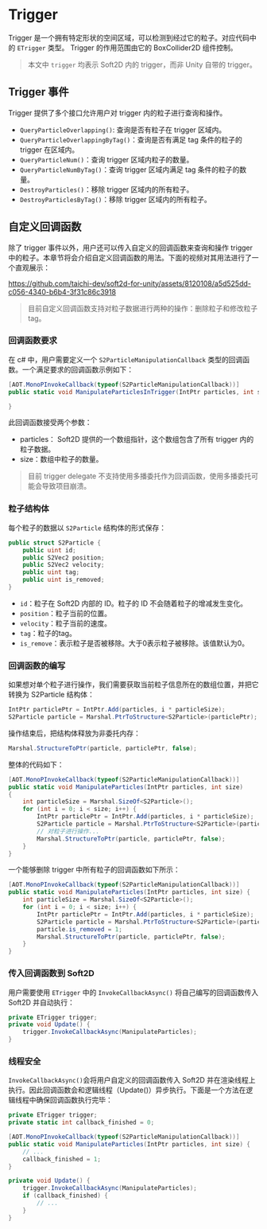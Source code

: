 # Trigger
Trigger 是一个拥有特定形状的空间区域，可以检测到经过它的粒子。对应代码中的 `ETrigger` 类型。 Trigger 的作用范围由它的 BoxCollider2D 组件控制。

> 本文中 `trigger` 均表示 Soft2D 内的 trigger，而非 Unity 自带的 trigger。

## Trigger 事件
Trigger 提供了多个接口允许用户对 trigger 内的粒子进行查询和操作。
* `QueryParticleOverlapping()`: 查询是否有粒子在 trigger 区域内。
* `QueryParticleOverlappingByTag()`：查询是否有满足 tag 条件的粒子的 trigger 在区域内。
* `QueryParticleNum()`：查询 trigger 区域内粒子的数量。
* `QueryParticleNumByTag()`：查询 trigger 区域内满足 tag 条件的粒子的数量。
* `DestroyParticles()`：移除 trigger 区域内的所有粒子。
* `DestroyParticlesByTag()`：移除 trigger 区域内的所有粒子。

## 自定义回调函数
除了 trigger 事件以外，用户还可以传入自定义的回调函数来查询和操作 trigger 中的粒子。本章节将会介绍自定义回调函数的用法。下面的视频对其用法进行了一个直观展示：

https://github.com/taichi-dev/soft2d-for-unity/assets/8120108/a5d525dd-c056-4340-b6b4-3f31c86c3918

> 目前自定义回调函数支持对粒子数据进行两种的操作：删除粒子和修改粒子tag。

### 回调函数要求
在 c# 中，用户需要定义一个 `S2ParticleManipulationCallback` 类型的回调函数。一个满足要求的回调函数示例如下：
```csharp
[AOT.MonoPInvokeCallback(typeof(S2ParticleManipulationCallback))]
public static void ManipulateParticlesInTrigger(IntPtr particles, int size) { 

}
```
此回调函数接受两个参数：
- particles： Soft2D 提供的一个数组指针，这个数组包含了所有 trigger 内的粒子数据。
- size：数组中粒子的数量。

> 目前 trigger delegate 不支持使用多播委托作为回调函数，使用多播委托可能会导致项目崩溃。


### 粒子结构体
每个粒子的数据以 `S2Particle` 结构体的形式保存：
```csharp
public struct S2Particle {
    public uint id;
    public S2Vec2 position;
    public S2Vec2 velocity;
    public uint tag;
    public uint is_removed;
}
```
- `id`：粒子在 Soft2D 内部的 ID。粒子的 ID 不会随着粒子的增减发生变化。
- `position`：粒子当前的位置。
- `velocity`：粒子当前的速度。
- `tag`：粒子的tag。
- `is_remove`：表示粒子是否被移除。大于0表示粒子被移除。该值默认为0。

### 回调函数的编写

如果想对单个粒子进行操作，我们需要获取当前粒子信息所在的数组位置，并把它转换为 S2Particle 结构体：
```csharp
IntPtr particlePtr = IntPtr.Add(particles, i * particleSize);
S2Particle particle = Marshal.PtrToStructure<S2Particle>(particlePtr);
```
操作结束后，把结构体释放为非委托内存：
```csharp
Marshal.StructureToPtr(particle, particlePtr, false);
```
整体的代码如下：
```csharp
[AOT.MonoPInvokeCallback(typeof(S2ParticleManipulationCallback))]
public static void ManipulateParticles(IntPtr particles, int size)
{
    int particleSize = Marshal.SizeOf<S2Particle>();
    for (int i = 0; i < size; i++) {
        IntPtr particlePtr = IntPtr.Add(particles, i * particleSize);
        S2Particle particle = Marshal.PtrToStructure<S2Particle>(particlePtr);
        // 对粒子进行操作...
        Marshal.StructureToPtr(particle, particlePtr, false);
    }
}
```
一个能够删除 trigger 中所有粒子的回调函数如下所示：
```csharp
[AOT.MonoPInvokeCallback(typeof(S2ParticleManipulationCallback))]
public static void ManipulateParticles(IntPtr particles, int size) {
    int particleSize = Marshal.SizeOf<S2Particle>();
    for (int i = 0; i < size; i++) {
        IntPtr particlePtr = IntPtr.Add(particles, i * particleSize);
        S2Particle particle = Marshal.PtrToStructure<S2Particle>(particlePtr);
        particle.is_removed = 1;
        Marshal.StructureToPtr(particle, particlePtr, false);
    }
}
```

### 传入回调函数到 Soft2D 

用户需要使用 `ETrigger` 中的 `InvokeCallbackAsync()` 将自己编写的回调函数传入 Soft2D 并自动执行：

```csharp
private ETrigger trigger;
private void Update() {
    trigger.InvokeCallbackAsync(ManipulateParticles);
}
```

### 线程安全
`InvokeCallbackAsync()`会将用户自定义的回调函数传入 Soft2D 并在渲染线程上执行。因此回调函数会和逻辑线程（Update()）异步执行。下面是一个方法在逻辑线程中确保回调函数执行完毕：
```csharp
private ETrigger trigger;
private static int callback_finished = 0;

[AOT.MonoPInvokeCallback(typeof(S2ParticleManipulationCallback))]
public static void ManipulateParticles(IntPtr particles, int size) {
    // ...
    callback_finished = 1;
}

private void Update() {
    trigger.InvokeCallbackAsync(ManipulateParticles);
    if (callback_finished) {
        // ...
    }
}


```
